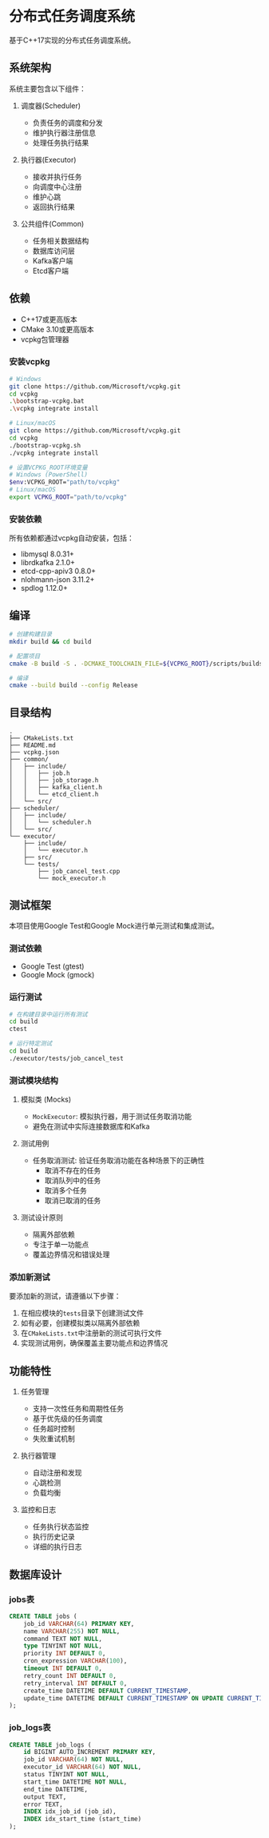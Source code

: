 # 分布式任务调度系统

基于C++17实现的分布式任务调度系统。

## 系统架构

系统主要包含以下组件：

1. 调度器(Scheduler)
   - 负责任务的调度和分发
   - 维护执行器注册信息
   - 处理任务执行结果

2. 执行器(Executor)
   - 接收并执行任务
   - 向调度中心注册
   - 维护心跳
   - 返回执行结果

3. 公共组件(Common)
   - 任务相关数据结构
   - 数据库访问层
   - Kafka客户端
   - Etcd客户端

## 依赖

- C++17或更高版本
- CMake 3.10或更高版本
- vcpkg包管理器

### 安装vcpkg

```bash
# Windows
git clone https://github.com/Microsoft/vcpkg.git
cd vcpkg
.\bootstrap-vcpkg.bat
.\vcpkg integrate install

# Linux/macOS
git clone https://github.com/Microsoft/vcpkg.git
cd vcpkg
./bootstrap-vcpkg.sh
./vcpkg integrate install

# 设置VCPKG_ROOT环境变量
# Windows (PowerShell)
$env:VCPKG_ROOT="path/to/vcpkg"
# Linux/macOS
export VCPKG_ROOT="path/to/vcpkg"
```

### 安装依赖

所有依赖都通过vcpkg自动安装，包括：
- libmysql 8.0.31+
- librdkafka 2.1.0+
- etcd-cpp-apiv3 0.8.0+
- nlohmann-json 3.11.2+
- spdlog 1.12.0+

## 编译

```bash
# 创建构建目录
mkdir build && cd build

# 配置项目
cmake -B build -S . -DCMAKE_TOOLCHAIN_FILE=${VCPKG_ROOT}/scripts/buildsystems/vcpkg.cmake

# 编译
cmake --build build --config Release
```

## 目录结构

```
.
├── CMakeLists.txt
├── README.md
├── vcpkg.json
├── common/
│   ├── include/
│   │   ├── job.h
│   │   ├── job_storage.h
│   │   ├── kafka_client.h
│   │   └── etcd_client.h
│   └── src/
├── scheduler/
│   ├── include/
│   │   └── scheduler.h
│   └── src/
└── executor/
    ├── include/
    │   └── executor.h
    ├── src/
    └── tests/
        ├── job_cancel_test.cpp
        └── mock_executor.h
```

## 测试框架

本项目使用Google Test和Google Mock进行单元测试和集成测试。

### 测试依赖

- Google Test (gtest)
- Google Mock (gmock)

### 运行测试

```bash
# 在构建目录中运行所有测试
cd build
ctest

# 运行特定测试
cd build
./executor/tests/job_cancel_test
```

### 测试模块结构

1. 模拟类 (Mocks)
   - `MockExecutor`: 模拟执行器，用于测试任务取消功能
   - 避免在测试中实际连接数据库和Kafka

2. 测试用例
   - 任务取消测试: 验证任务取消功能在各种场景下的正确性
     - 取消不存在的任务
     - 取消队列中的任务
     - 取消多个任务
     - 取消已取消的任务

3. 测试设计原则
   - 隔离外部依赖
   - 专注于单一功能点
   - 覆盖边界情况和错误处理

### 添加新测试

要添加新的测试，请遵循以下步骤：

1. 在相应模块的`tests`目录下创建测试文件
2. 如有必要，创建模拟类以隔离外部依赖
3. 在`CMakeLists.txt`中注册新的测试可执行文件
4. 实现测试用例，确保覆盖主要功能点和边界情况

## 功能特性

1. 任务管理
   - 支持一次性任务和周期性任务
   - 基于优先级的任务调度
   - 任务超时控制
   - 失败重试机制

2. 执行器管理
   - 自动注册和发现
   - 心跳检测
   - 负载均衡

3. 监控和日志
   - 任务执行状态监控
   - 执行历史记录
   - 详细的执行日志

## 数据库设计

### jobs表
```sql
CREATE TABLE jobs (
    job_id VARCHAR(64) PRIMARY KEY,
    name VARCHAR(255) NOT NULL,
    command TEXT NOT NULL,
    type TINYINT NOT NULL,
    priority INT DEFAULT 0,
    cron_expression VARCHAR(100),
    timeout INT DEFAULT 0,
    retry_count INT DEFAULT 0,
    retry_interval INT DEFAULT 0,
    create_time DATETIME DEFAULT CURRENT_TIMESTAMP,
    update_time DATETIME DEFAULT CURRENT_TIMESTAMP ON UPDATE CURRENT_TIMESTAMP
);
```

### job_logs表
```sql
CREATE TABLE job_logs (
    id BIGINT AUTO_INCREMENT PRIMARY KEY,
    job_id VARCHAR(64) NOT NULL,
    executor_id VARCHAR(64) NOT NULL,
    status TINYINT NOT NULL,
    start_time DATETIME NOT NULL,
    end_time DATETIME,
    output TEXT,
    error TEXT,
    INDEX idx_job_id (job_id),
    INDEX idx_start_time (start_time)
);
``` 